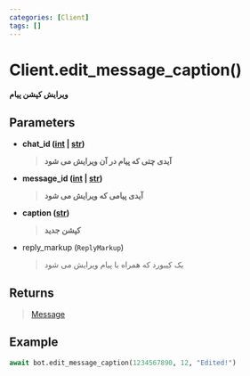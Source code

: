 ```yaml
---
categories: [Client]
tags: []
---
```


<h1>Client.<strong>edit_message_caption()</strong></h1>

<p align="left" dir="rtl"><strong>ویرایش کپشن پیام</strong></p>

<h2>Parameters</h2>

<ul>
<li><strong>chat_id (<a href="https://docs.python.org/3/library/functions.html#int">int</a> | <a href="https://docs.python.org/3/library/stdtypes.html#str">str</a>)</strong><blockquote dir="rtl">
<p><strong>آیدی چتی که پیام در آن ویرایش می شود</strong></p>
</blockquote>
</li>
</ul>
<ul>
<li><strong>message_id (<a href="https://docs.python.org/3/library/functions.html#int">int</a> | <a href="https://docs.python.org/3/library/stdtypes.html#str">str</a>)</strong><blockquote dir="rtl">
<p><strong>آیدی پیامی که ویرایش می شود</strong></p>
</blockquote>
</li>
</ul>
<ul>
<li><strong>caption (<a href="https://docs.python.org/3/library/stdtypes.html#str">str</a>)</strong><blockquote dir="rtl">
<p><strong>کپشن جدید</strong></p>
</blockquote>
</li>
</ul>
<ul>
<li>reply_markup (<code>ReplyMarkup</code>)<blockquote dir="rtl">
<p>یک کیبورد که همراه با پیام ویرایش می شود</p>
</blockquote>
</li>
</ul>

<h2>Returns</h2>

<blockquote>
<p><a href="https://balethon.ir/posts/message">Message</a></p>
</blockquote>

<h2>Example</h2>

```python
await bot.edit_message_caption(1234567890, 12, "Edited!")
```